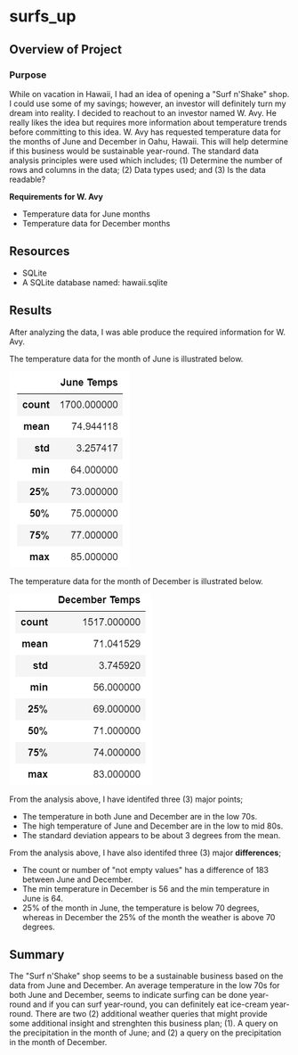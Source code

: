 # surfs_up

## Overview of Project

### Purpose
While on vacation in Hawaii, I had an idea of opening a "Surf n'Shake" shop.  I could use some of my savings; however, an investor will definitely turn my dream into reality.  I decided to reachout to an investor named W. Avy.  He really likes the idea but requires more information about temperature trends before committing to this idea.  W. Avy has requested temperature data for the months of June and December in Oahu, Hawaii. This will help determine if this business would be sustainable year-round.  The standard data analysis principles were used which includes; (1) Determine the number of rows and columns in the data; (2) Data types used; and (3) Is the data readable?

__Requirements for W. Avy__
- Temperature data for June months
- Temperature data for December months

## Resources

- SQLite
- A SQLite database named: hawaii.sqlite
  
## Results
After analyzing the data, I was able produce the required information for W. Avy.
 
The temperature data for the month of June is illustrated below.

![June Analysis](https://github.com/SheaButta/surfs_up/blob/main/Resources/JuneTemps.PNG)

The temperature data for the month of December is illustrated below.

![December Analysis](https://github.com/SheaButta/surfs_up/blob/main/Resources/DecemberTemps.PNG)

From the analysis above, I have identifed three (3) major points;
- The temperature in both June and December are in the low 70s.
- The high temperature of June and December are in the low to mid 80s.
- The standard deviation appears to be about 3 degrees from the mean.

From the analysis above, I have also identifed three (3) major __differences__;
- The count or number of "not empty values" has a difference of 183 between June and December.
- The min temperature in December is 56 and the min temperature in June is 64.
- 25% of the month in June, the temperature is below 70 degrees, whereas in December the 25% of the month the weather is above 70 degrees.
 
## Summary
The "Surf n'Shake" shop seems to be a sustainable business based on the data from June and December.  An average temperature in the low 70s for both June and December, seems to indicate surfing can be done year-round and if you can surf year-round, you can definitely eat ice-cream year-round.  There are two (2) additional weather queries that might provide some additional insight and strenghten this business plan; (1). A query on the precipitation in the month of June; and (2) a query on the precipitation in the month of December.
 
    
 
 
 
 
 

